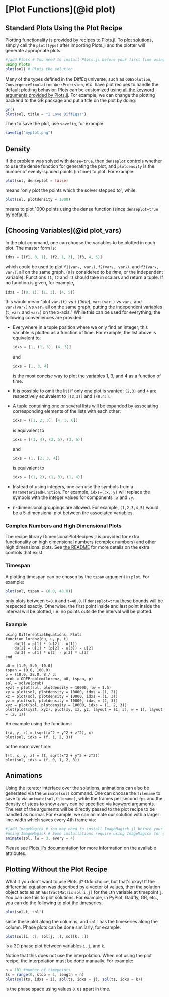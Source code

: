 # [Plot Functions](@id plot)

## Standard Plots Using the Plot Recipe

Plotting functionality is provided by recipes to Plots.jl. To
plot solutions, simply call the `plot(type)` after importing Plots.jl
and the plotter will generate appropriate plots.

```julia
#]add Plots # You need to install Plots.jl before your first time using it!
using Plots
plot(sol) # Plots the solution
```

Many of the types defined in the DiffEq universe, such as
`ODESolution`, `ConvergenceSimulation` `WorkPrecision`, etc. have plot recipes
to handle the default plotting behavior. Plots can be customized using
[all the keyword arguments provided by Plots.jl](https://docs.juliaplots.org/stable/generated/attributes_plot/).
For example, we can change the plotting backend to the GR package and put a title
on the plot by doing:

```julia
gr()
plot(sol, title = "I Love DiffEqs!")
```

Then to save the plot, use `savefig`, for example:

```julia
savefig("myplot.png")
```

## Density

If the problem was solved with `dense=true`, then `denseplot` controls whether
to use the dense function for generating the plot, and `plotdensity` is the number
of evenly-spaced points (in time) to plot. For example:

```julia
plot(sol, denseplot = false)
```

means “only plot the points which the solver stepped to”, while:

```julia
plot(sol, plotdensity = 1000)
```

means to plot 1000 points using the dense function (since `denseplot=true` by
default).

## [Choosing Variables](@id plot_vars)

In the plot command, one can choose the variables to be plotted in each plot. The
master form is:

```julia
idxs = [(f1, 0, 1), (f2, 1, 3), (f3, 4, 5)]
```

which could be used to plot `f1(var₀, var₁)`, `f2(var₁, var₃)`, and
`f3(var₄, var₅)`, all on the same graph. (`0` is considered to be *time*,
or the independent variable). Functions `f1`, `f2` and `f3` should take in scalars
and return a tuple. If no function is given, for example,

```julia
idxs = [(0, 1), (1, 3), (4, 5)]
```

this would mean “plot `var₁(t)` vs `t` (*time*), `var₃(var₁)` vs `var₁`, and
`var₅(var₄)` vs `var₄` all on the same graph, putting the independent variables
(`t`, `var₁` and `var₄`) on the x-axis.” While this can be used for everything,
the following conveniences are provided:

  - Everywhere in a tuple position where we only find an integer, this
    variable is plotted as a function of time.  For example, the list above
    is equivalent to:
    
    ```julia
    idxs = [1, (1, 3), (4, 5)]
    ```
    
    and
    
    ```julia
    idxs = [1, 3, 4]
    ```
    
    is the most concise way to plot the variables 1, 3, and 4 as a function
    of time.

  - It is possible to omit the list if only one plot is wanted: `(2,3)`
    and `4` are respectively equivalent to `[(2,3)]` and `[(0,4)]`.
  - A tuple containing one or several lists will be expanded by
    associating corresponding elements of the lists with each other:
    
    ```julia
    idxs = ([1, 2, 3], [4, 5, 6])
    ```
    
    is equivalent to
    
    ```julia
    idxs = [(1, 4), (2, 5), (3, 6)]
    ```
    
    and
    
    ```julia
    idxs = (1, [2, 3, 4])
    ```
    
    is equivalent to
    
    ```julia
    idxs = [(1, 2), (1, 3), (1, 4)]
    ```
  - Instead of using integers, one can use the symbols from a `ParameterizedFunction`.
    For example, `idxs=(:x,:y)` will replace the symbols with the integer values for
    components `:x` and `:y`.
  - n-dimensional groupings are allowed. For example, `(1,2,3,4,5)` would be a
    5-dimensional plot between the associated variables.

### Complex Numbers and High Dimensional Plots

The recipe library DimensionalPlotRecipes.jl is provided for extra functionality
on high dimensional numbers (complex numbers) and other high dimensional plots.
See [the README](https://github.com/SciML/DimensionalPlotRecipes.jl) for
more details on the extra controls that exist.

### Timespan

A plotting timespan can be chosen by the `tspan` argument in `plot`. For example:

```julia
plot(sol, tspan = (0.0, 40.0))
```

only plots between `t=0.0` and `t=40.0`. If `denseplot=true` these bounds will be respected
exactly. Otherwise, the first point inside and last point inside the interval will be plotted,
i.e. no points outside the interval will be plotted.

### Example

```@example plots
using DifferentialEquations, Plots
function lorenz(du, u, p, t)
    du[1] = p[1] * (u[2] - u[1])
    du[2] = u[1] * (p[2] - u[3]) - u[2]
    du[3] = u[1] * u[2] - p[3] * u[3]
end

u0 = [1.0, 5.0, 10.0]
tspan = (0.0, 100.0)
p = (10.0, 28.0, 8 / 3)
prob = ODEProblem(lorenz, u0, tspan, p)
sol = solve(prob)
xyzt = plot(sol, plotdensity = 10000, lw = 1.5)
xy = plot(sol, plotdensity = 10000, idxs = (1, 2))
xz = plot(sol, plotdensity = 10000, idxs = (1, 3))
yz = plot(sol, plotdensity = 10000, idxs = (2, 3))
xyz = plot(sol, plotdensity = 10000, idxs = (1, 2, 3))
plot(plot(xyzt, xyz), plot(xy, xz, yz, layout = (1, 3), w = 1), layout = (2, 1))
```

An example using the functions:

```@example plots
f(x, y, z) = (sqrt(x^2 + y^2 + z^2), x)
plot(sol, idxs = (f, 1, 2, 3))
```

or the norm over time:

```@example plots
f(t, x, y, z) = (t, sqrt(x^2 + y^2 + z^2))
plot(sol, idxs = (f, 0, 1, 2, 3))
```

## Animations

Using the iterator interface over the solutions, animations can also be generated
via the `animate(sol)` command. One can choose the `filename` to save to via
`animate(sol,filename)`, while the frames per second `fps` and the density of steps
to show `every` can be specified via keyword arguments.
The rest of the arguments will be directly passed to the plot recipe to be handled
as normal. For example, we can animate our solution with a larger line-width which
saves every 4th frame via:

```julia
#]add ImageMagick # You may need to install ImageMagick.jl before your first time using it!
#using ImageMagick # Some installations require using ImageMagick for good animations
animate(sol, lw = 3, every = 4)
```

Please see [Plots.jl's documentation](https://juliaplots.org/) for more information
on the available attributes.

## Plotting Without the Plot Recipe

What if you don't want to use Plots.jl? Odd choice, but that's okay! If the differential
equation was described by a vector of values, then the solution object acts as
an `AbstractMatrix` `sol[i,j]` for the `i`th variable at timepoint `j`. You can
use this to plot solutions. For example, in PyPlot, Gadfly, GR, etc., you can
do the following to plot the timeseries:

```julia
plot(sol.t, sol')
```

since these plot along the columns, and `sol'` has the timeseries along the column.
Phase plots can be done similarly, for example:

```julia
plot(sol[i, :], sol[j, :], sol[k, :])
```

is a 3D phase plot between variables `i`, `j`, and `k`.

Notice that this does not use the interpolation. When not using the plot recipe,
the interpolation must be done manually. For example:

```julia
n = 101 #number of timepoints
ts = range(0, stop = 1, length = n)
plot(sol(ts, idxs = i), sol(ts, idxs = j), sol(ts, idxs = k))
```

is the phase space using values `0.01` apart in time.
